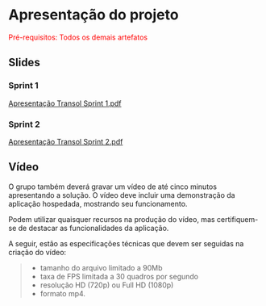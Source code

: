 # Apresentação do projeto

<span style="color:red">Pré-requisitos: Todos os demais artefatos</span>


## Slides
### Sprint 1
[Apresentação Transol Sprint 1.pdf](/presentation/ApresentaçaoTransol-1.pdf)

### Sprint 2
[Apresentação Transol Sprint 2.pdf](/presentation/ApresentaçaoTransol-2.pdf)

## Vídeo

O grupo também deverá gravar um vídeo de até cinco minutos apresentando a solução. O vídeo deve incluir uma demonstração da aplicação hospedada, mostrando seu funcionamento.

Podem utilizar quaisquer recursos na produção do vídeo, mas certifiquem-se de destacar as funcionalidades da aplicação.

A seguir, estão as especificações técnicas que devem ser seguidas na criação do vídeo:

> - tamanho do arquivo limitado a 90Mb
> - taxa de FPS limitada a 30 quadros por segundo
> - resolução HD (720p) ou Full HD (1080p)
> - formato mp4.


